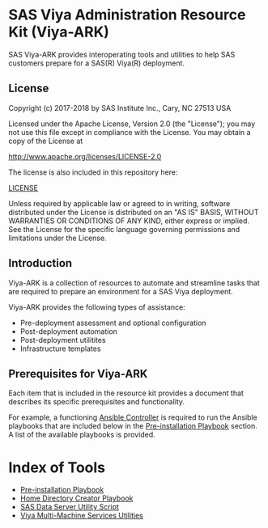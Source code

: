 # SAS Viya Administration Resource Kit (Viya-ARK)

SAS Viya-ARK provides interoperating tools and utilities to help SAS customers prepare for a SAS(R) Viya(R) deployment.

## License

Copyright (c) 2017-2018 by SAS Institute Inc., Cary, NC 27513 USA

Licensed under the Apache License, Version 2.0 (the "License"); 
you may not use this file except in compliance with the License. 
You may obtain a copy of the License at

   http://www.apache.org/licenses/LICENSE-2.0
   
The license is also included in this repository here:

   [LICENSE](LICENSE)

Unless required by applicable law or agreed to in writing, software 
distributed under the License is distributed on an "AS IS" BASIS, 
WITHOUT WARRANTIES OR CONDITIONS OF ANY KIND, either express or implied. 
See the License for the specific language governing permissions and 
limitations under the License.

## Introduction
Viya-ARK is a collection of resources to automate and streamline tasks that are required to prepare an environment for a SAS Viya deployment.

Viya-ARK provides the following types of assistance:

  * Pre-deployment assessment and optional configuration
  * Post-deployment automation
  * Post-deployment utilitites
  * Infrastructure templates

## Prerequisites for Viya-ARK
Each item that is included in the resource kit provides a document that describes its specific prerequisites and functionality.

For example, a functioning [Ansible Controller](http://docs.ansible.com/ansible/latest/intro_installation.html) is required to run  the Ansible playbooks that are included below in the [Pre-installation Playbook](playbooks/pre-install-playbook) section. A list of the available playbooks is provided.

# Index of Tools

* [Pre-installation Playbook](playbooks/pre-install-playbook)
* [Home Directory Creator Playbook](playbooks/home-directory-createor)
* [SAS Data Server Utility Script](utilities/postgres/viya)
* [Viya Multi-Machine Services Utilities](playbooks/viya-mmsu)
